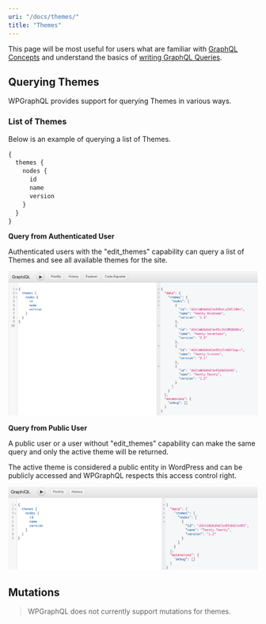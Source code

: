 ```yaml
---
uri: "/docs/themes/"
title: "Themes"
---
```


This page will be most useful for users what are familiar with [GraphQL Concepts](/docs/intro-to-graphql/) and understand the basics of [writing GraphQL Queries](/docs/intro-to-graphql/#queries-and-mutation).

## Querying Themes

WPGraphQL provides support for querying Themes in various ways.

### List of Themes

Below is an example of querying a list of Themes.

```graphql
{
  themes {
    nodes {
      id
      name
      version
    }
  }
}
```

**Query from Authenticated User**

Authenticated users with the "edit_themes" capability can query a list of Themes and see all available themes for the site.

![Screenshot of a Query for a list of themes from an authenticated user](./images/themes-authenticated-user.png)

**Query from Public User**

A public user or a user without "edit_themes" capability can make the same query and only the active theme will be returned.

The active theme is considered a public entity in WordPress and can be publicly accessed and WPGraphQL respects this access control right.

![Screenshot of a Query for a list of themes from a non-authenticated user](./images/themes-not-authenticated-user.png)

## Mutations

> WPGraphQL does not currently support mutations for themes.
